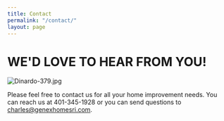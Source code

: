 ```yaml
---
title: Contact
permalink: "/contact/"
layout: page
---
```


# **WE'D LOVE TO HEAR FROM YOU!**

![Dinardo-379.jpg](/uploads/Dinardo-379.jpg)

Please feel free to contact us for all your home improvement needs. You can reach us at 401-345-1928 or you can send questions to charles@genexhomesri.com.